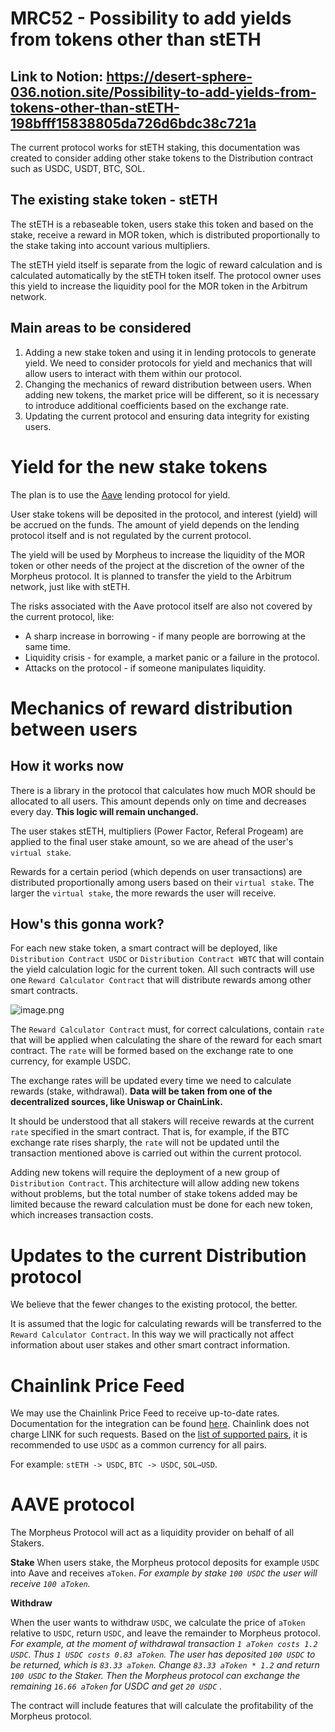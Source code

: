 # MRC52 - Possibility to add yields from tokens other than stETH

## Link to Notion: https://desert-sphere-036.notion.site/Possibility-to-add-yields-from-tokens-other-than-stETH-198bfff15838805da726d6bdc38c721a

The current protocol works for stETH staking, this documentation was created to consider adding other stake tokens to the Distribution contract such as USDC, USDT, BTC, SOL.

## The existing stake token - stETH

The stETH is a rebaseable token, users stake this token and based on the stake, receive a reward in MOR token, which is distributed proportionally to the stake taking into account various multipliers.

The stETH yield itself is separate from the logic of reward calculation and is calculated automatically by the stETH token itself. The protocol owner uses this yield to increase the liquidity pool for the MOR token in the Arbitrum network.

## Main areas to be considered

1. Adding a new stake token and using it in lending protocols to generate yield. We need to consider protocols for yield and mechanics that will allow users to interact with them within our protocol.
2. Changing the mechanics of reward distribution between users. When adding new tokens, the market price will be different, so it is necessary to introduce additional coefficients based on the exchange rate.
3. Updating the current protocol and ensuring data integrity for existing users.

# Yield for the new stake tokens

The plan is to use the [Aave](https://aave.com/) lending protocol for yield. 

User stake tokens will be deposited in the protocol, and interest (yield) will be accrued on the funds. The amount of yield depends on the lending protocol itself and is not regulated by the current protocol.

The yield will be used by Morpheus to increase the liquidity of the MOR token or other needs of the project at the discretion of the owner of the Morpheus protocol. It is planned to transfer the yield to the Arbitrum network, just like with stETH.

The risks associated with the Aave protocol itself are also not covered by the current protocol, like:

- A sharp increase in borrowing - if many people are borrowing at the same time.
- Liquidity crisis - for example, a market panic or a failure in the protocol.
- Attacks on the protocol - if someone manipulates liquidity.

# Mechanics of reward distribution between users

## How it works now

There is a library in the protocol that calculates how much MOR should be allocated to all users. This amount depends only on time and decreases every day. **This logic will remain unchanged.**

The user stakes stETH, multipliers (Power Factor, Referal Progeam) are applied to the final user stake amount, so we are ahead of the user's `virtual stake`.

Rewards for a certain period (which depends on user transactions) are distributed proportionally among users based on their `virtual stake`. The larger the `virtual stake`, the more rewards the user will receive.

## How's this gonna work?

For each new stake token, a smart contract will be deployed, like `Distribution Contract USDC` or `Distribution Contract WBTC` that will contain the yield calculation logic for the current token.
All such contracts will use one `Reward Calculator Contract` that will distribute rewards among other smart contracts.

![image.png](attachment:2d31bdb8-dbc2-4f91-8b01-c8a850b1c6e4:image.png)

The `Reward Calculator Contract` must, for correct calculations, contain `rate` that will be applied when calculating the share of the reward for each smart contract. The `rate` will be formed based on the exchange rate to one currency, for example USDC.

The exchange rates will be updated every time we need to calculate rewards (stake, withdrawal). **Data will be taken from one of the decentralized sources, like Uniswap or ChainLink.**

It should be understood that all stakers will receive rewards at the current `rate` specified in the smart contract. That is, for example, if the BTC exchange rate rises sharply, the `rate` will not be updated until the transaction mentioned above is carried out within the current protocol.

Adding new tokens will require the deployment of a new group of `Distribution Contract`. This architecture will allow adding new tokens without problems, but the total number of stake tokens added may be limited because the reward calculation must be done for each new token, which increases transaction costs.

# Updates to the current Distribution protocol

We believe that the fewer changes to the existing protocol, the better.

It is assumed that the logic for calculating rewards will be transferred to the  `Reward Calculator Contract`. In this way we will practically not affect information about user stakes and other smart contract information.

# Chainlink Price Feed

We may use the Chainlink Price Feed to receive up-to-date rates. Documentation for the integration can be found [here](https://docs.chain.link/data-feeds/using-data-feeds#overview). Chainlink does not charge LINK for such requests.
Based on the [list of supported pairs](https://docs.chain.link/data-feeds/price-feeds/addresses?network=ethereum), it is recommended to use `USDC` as a common currency for all pairs. 

For example: `stETH -> USDC`, `BTC -> USDC`, `SOL→USD`.

# AAVE protocol

The Morpheus Protocol will act as a liquidity provider on behalf of all Stakers.

**Stake**
When users stake, the Morpheus protocol deposits for example `USDC` into Aave and receives `aToken`.
*For example by stake `100 USDC` the user will receive `100 aToken`.*

**Withdraw**

When the user wants to withdraw `USDC`, we calculate the price of `aToken` relative to `USDC`, return `USDC`, and leave the remainder to Morpheus protocol.
*For example, at the moment of withdrawal transaction `1 aToken costs 1.2 USDC`. Thus `1 USDC costs 0.83 aToken`. The user has deposited `100 USDC` to be returned, which is `83.33 aToken`. Change `83.33 aToken * 1.2` and return `100 USDC` to the Staker. Then the Morpheus protocol can exchange the remaining `16.66 aToken` for USDC and get `20 USDC` .*

The contract will include features that will calculate the profitability of the Morpheus protocol.
